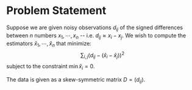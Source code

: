 # Problem Statement

Suppose we are given noisy observations $d_{ij}$ of the signed differences between $n$ numbers $x_1, \cdots, x_n$ -- i.e. $d_{ij} \approx x_i - x_j$.
We wish to compute the estimators $`\hat{x}_1, \cdots, \hat{x}_n`$ that minimize:
$$\sum_{i, j} (d_{ij} - (\hat{x}_i - \hat{x}_j))^2$$
subject to the constraint $\min\hat{x}_i = 0$.

The data is given as a skew-symmetric matrix $D = (d_{ij})$.
